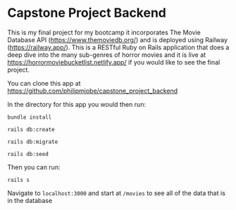# Capstone Project Backend

This is my final project for my bootcamp it incorporates The Movie Database API (https://www.themoviedb.org/) and is deployed using Railway (https://railway.app/). This is a RESTful Ruby on Rails application that does a deep dive into the many sub-genres of horror movies and it is live at https://horrormoviebucketlist.netlify.app/ if you would like to see the final project.


You can clone this app at https://github.com/philipmjobe/capstone_project_backend

In the directory for this app you would then run:

```bundle install```

```rails db:create```

```rails db:migrate```

```rails db:seed```


Then you can run:

```rails s```

Navigate to ```localhost:3000``` and start at ```/movies``` to see all of the data that is in the database
